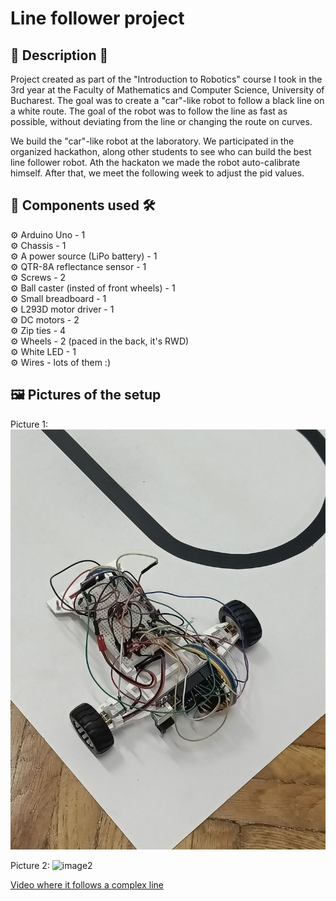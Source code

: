 # Line follower project

## 📒 Description 📖

Project created as part of the "Introduction to Robotics" course I took in the 3rd year at the Faculty of Mathematics and Computer Science, University of Bucharest. The goal was to create a "car"-like robot to follow a black line on a white route. The goal of the robot was to follow the line as fast as possible, without deviating from the line or changing the route on curves.

We build the "car"-like robot at the laboratory.
We participated in the organized hackathon, along other students to see who can build the best line follower robot. Ath the hackaton we made the robot auto-calibrate himself. After that, we meet the following week to adjust the pid values.

## 🧰 Components used 🛠️

⚙️ Arduino Uno - 1\
⚙️ Chassis - 1\
⚙️ A power source (LiPo battery) - 1\
⚙️ QTR-8A reflectance sensor - 1\
⚙️ Screws - 2\
⚙️ Ball caster (insted of front wheels) - 1\
⚙️ Small breadboard - 1\
⚙️ L293D motor driver - 1\
⚙️ DC motors - 2\
⚙️ Zip ties - 4\
⚙️ Wheels - 2 (paced in the back, it's RWD)\
⚙️ White LED - 1\
⚙️ Wires - lots of them :)

## 🖼️ Pictures of the setup
Picture 1:
![image1](./images/setup_image_1.jpg)

Picture 2:
![image2](./images/setup_image_2.png)

[Video where it follows a complex line](https://youtu.be/PQt3r07lQ-o)

